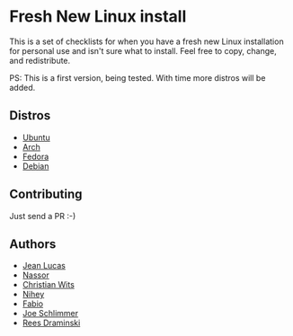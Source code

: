 # Fresh New Linux install
This is a set of checklists for when you have a fresh new Linux installation for personal use and isn't sure what to install. 
Feel free to copy, change, and redistribute. 

PS: This is a first version, being tested. With time more distros will be added.

## Distros 

* [Ubuntu](https://github.com/jeanleonino/linux-checklist/blob/master/ubuntu.md)
* [Arch](https://github.com/jeanleonino/linux-checklist/blob/master/arch-linux.md)
* [Fedora](https://github.com/jeanleonino/linux-checklist/blob/master/fedora.md)
* [Debian](https://github.com/jeanleonino/linux-checklist/blob/master/debian.md)


## Contributing
Just send a PR :-)

## Authors

* [Jean Lucas](https://github.com/jeanleonino/)
* [Nassor](https://github.com/nassor)
* [Christian Wits](https://github.com/ChristianWitts)
* [Nihey](https://github.com/nihey)
* [Fabio](https://github.com/fblg)
* [Joe Schlimmer](https://github.com/Wartz)
* [Rees Draminski](https://github.com/reesdraminski)
